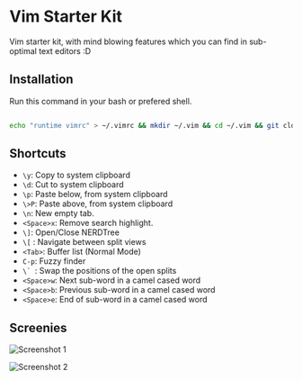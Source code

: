 Vim Starter Kit
===========

Vim starter kit, with mind blowing features which you can find in sub-optimal text editors :D

## Installation

Run this command in your bash or prefered shell.

```bash

echo "runtime vimrc" > ~/.vimrc && mkdir ~/.vim && cd ~/.vim && git clone https://github.com/nbosco/vim_starter_kit.git . && git clone https://github.com/kristijanhusak/vim-hybrid-material ~/.vim/bundle/vim-hybrid-material && mkdir colors && cp -R bundle/vim-hybrid-material/colors/./ ./colors/./ && git clone https://github.com/gmarik/Vundle.vim.git ~/.vim/bundle/Vundle.vim && vim +PluginInstall 

```

## Shortcuts

* `\y`: Copy to system clipboard
* `\d`: Cut to system clipboard
* `\p`: Paste below, from system clipboard
* `\>P`: Paste above, from system clipboard
* `\n`: New empty tab.
* `<Space>x`: Remove search highlight.
* `\]`: Open/Close NERDTree
* `\[` : Navigate between split views
* `<Tab>`: Buffer list (Normal Mode)
* `C-p`: Fuzzy finder
* ``\` ``: Swap the positions of the open splits
* `<Space>w`: Next sub-word in a camel cased word
* `<Space>b`: Previous sub-word in a camel cased word
* `<Space>e`: End of sub-word in a camel cased word


## Screenies

![Screenshot 1](http://i.imgur.com/gFeS2Y7.png)

![Screenshot 2](http://i.imgur.com/tqYhx1C.png)
